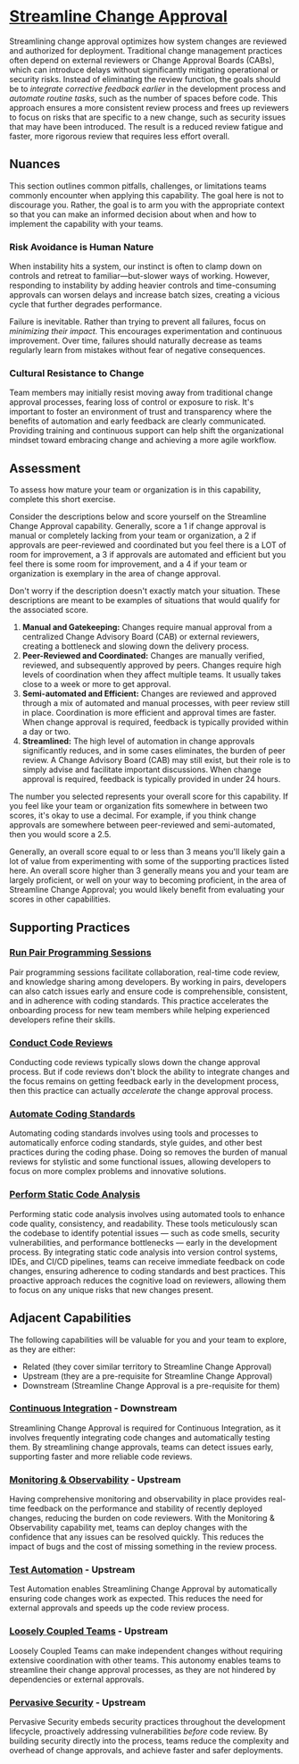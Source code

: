 # [Streamline Change Approval](https://dora.dev/capabilities/streamlining-change-approval/)

Streamlining change approval optimizes how system changes are reviewed and authorized for deployment. Traditional change management practices often depend on external reviewers or Change Approval Boards (CABs), which can introduce delays without significantly mitigating operational or security risks. Instead of eliminating the review function, the goals should be to *integrate corrective feedback earlier* in the development process and *automate routine tasks*, such as the number of spaces before code. This approach ensures a more consistent review process and frees up reviewers to focus on risks that are specific to a new change, such as security issues that may have been introduced. The result is a reduced review fatigue and faster, more rigorous review that requires less effort overall.

## Nuances

This section outlines common pitfalls, challenges, or limitations teams commonly encounter when applying this capability. The goal here is not to discourage you. Rather, the goal is to arm you with the appropriate context so that you can make an informed decision about when and how to implement the capability with your teams.

### Risk Avoidance is Human Nature

When instability hits a system, our instinct is often to clamp down on controls and retreat to familiar—but-slower ways of working. However, responding to instability by adding heavier controls and time-consuming approvals can worsen delays and increase batch sizes, creating a vicious cycle that further degrades performance.

Failure is inevitable. Rather than trying to prevent all failures, focus on *minimizing their impact.* This encourages experimentation and continuous improvement. Over time, failures should naturally decrease as teams regularly learn from mistakes without fear of negative consequences.

### Cultural Resistance to Change

Team members may initially resist moving away from traditional change approval processes, fearing loss of control or exposure to risk. It's important to foster an environment of trust and transparency where the benefits of automation and early feedback are clearly communicated. Providing training and continuous support can help shift the organizational mindset toward embracing change and achieving a more agile workflow.

## Assessment
To assess how mature your team or organization is in this capability, complete this short exercise.

Consider the descriptions below and score yourself on the Streamline Change Approval capability. Generally, score a 1 if change approval is manual or completely lacking from your team or organization, a 2 if approvals are peer-reviewed and coordinated but you feel there is a LOT of room for improvement, a 3 if approvals are automated and efficient but you feel there is some room for improvement, and a 4 if your team or organization is exemplary in the area of change approval.

Don't worry if the description doesn't exactly match your situation. These descriptions are meant to be examples of situations that would qualify for the associated score.

1. **Manual and Gatekeeping:** Changes require manual approval from a centralized Change Advisory Board (CAB) or external reviewers, creating a bottleneck and slowing down the delivery process.
2. **Peer-Reviewed and Coordinated:** Changes are manually verified, reviewed, and subsequently approved by peers. Changes require high levels of coordination when they affect multiple teams. It usually takes close to a week or more to get approval.
3. **Semi-automated and Efficient:** Changes are reviewed and approved through a mix of automated and manual processes, with peer review still in place. Coordination is more efficient and approval times are faster. When change approval is required, feedback is typically provided within a day or two.
4. **Streamlined:** The high level of automation in change approvals significantly reduces, and in some cases eliminates, the burden of peer review. A Change Advisory Board (CAB) may still exist, but their role is to simply advise and facilitate important discussions. When change approval is required, feedback is typically provided in under 24 hours.

The number you selected represents your overall score for this capability. If you feel like your team or organization fits somewhere in between two scores, it's okay to use a decimal. For example, if you think change approvals are somewhere between peer-reviewed and semi-automated, then you would score a 2.5.

Generally, an overall score equal to or less than 3 means you'll likely gain a lot of value from experimenting with some of the supporting practices listed here. An overall score higher than 3 generally means you and your team are largely proficient, or well on your way to becoming proficient, in the area of Streamline Change Approval; you would likely benefit from evaluating your scores in other capabilities.

## Supporting Practices

### [Run Pair Programming Sessions](/practices/run-pair-programming-sessions.md)

Pair programming sessions facilitate collaboration, real-time code review, and knowledge sharing among developers. By working in pairs, developers can also catch issues early and ensure code is comprehensible, consistent, and in adherence with coding standards. This practice accelerates the onboarding process for new team members while helping experienced developers refine their skills. 

### [Conduct Code Reviews](/practices/conduct-code-reviews.md)

Conducting code reviews typically slows down the change approval process. But if code reviews don't block the ability to integrate changes and the focus remains on getting feedback early in the development process, then this practice can actually *accelerate* the change approval process.

### [Automate Coding Standards](/practices/automate-coding-standards.md)

Automating coding standards involves using tools and processes to automatically enforce coding standards, style guides, and other best practices during the coding phase. Doing so removes the burden of manual reviews for stylistic and some functional issues, allowing developers to focus on more complex problems and innovative solutions.

### [Perform Static Code Analysis](/practices/perform-static-code-analysis.md)

Performing static code analysis involves using automated tools to enhance code quality, consistency, and readability. These tools meticulously scan the codebase to identify potential issues — such as code smells, security vulnerabilities, and performance bottlenecks — early in the development process. By integrating static code analysis into version control systems, IDEs, and CI/CD pipelines, teams can receive immediate feedback on code changes, ensuring adherence to coding standards and best practices. This proactive approach reduces the cognitive load on reviewers, allowing them to focus on any unique risks that new changes present.

## Adjacent Capabilities

The following capabilities will be valuable for you and your team to explore, as they are either:

- Related (they cover similar territory to Streamline Change Approval)
- Upstream (they are a pre-requisite for Streamline Change Approval)
- Downstream (Streamline Change Approval is a pre-requisite for them)

### [Continuous Integration](/capabilities/continuous-integration.md) - Downstream

Streamlining Change Approval is required for Continuous Integration, as it involves frequently integrating code changes and automatically testing them. By streamlining change approvals, teams can detect issues early, supporting faster and more reliable code reviews.

### [Monitoring & Observability](/capabilities/monitoring-and-observability.md) - Upstream

Having comprehensive monitoring and observability in place provides real-time feedback on the performance and stability of recently deployed changes,  reducing the burden on code reviewers. With the Monitoring & Observability capability met, teams can deploy changes with the confidence that any issues can be resolved quickly. This reduces the impact of bugs and the cost of missing something in the review process.

### [Test Automation](/capabilities/test-automation.md) - Upstream

Test Automation enables Streamlining Change Approval by automatically ensuring code changes work as expected. This reduces the need for external approvals and speeds up the code review process.

### [Loosely Coupled Teams](/capabilities/loosely-coupled-teams.md) - Upstream

Loosely Coupled Teams can make independent changes without requiring extensive coordination with other teams. This autonomy enables teams to streamline their change approval processes, as they are not hindered by dependencies or external approvals.

### [Pervasive Security](/capabilities/pervasive-security.md) - Upstream

Pervasive Security embeds security practices throughout the development lifecycle, proactively addressing vulnerabilities *before* code review. By building security directly into the process, teams reduce the complexity and overhead of change approvals, and achieve faster and safer deployments.
